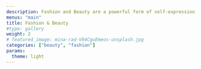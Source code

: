 ```yaml
---
description: Fashion and Beauty are a powerful form of self-expression. This category documents style through inspiring shots of street fashion, skincare products, avant-garde editorial photographs, and more.
menus: "main"
title: Fashion & Beauty
#type: gallery
weight: 2
# featured_image: mina-rad-V94CguEmeos-unsplash.jpg
categories: ["beauty", "fashion"]
params:
  theme: light
---
```

